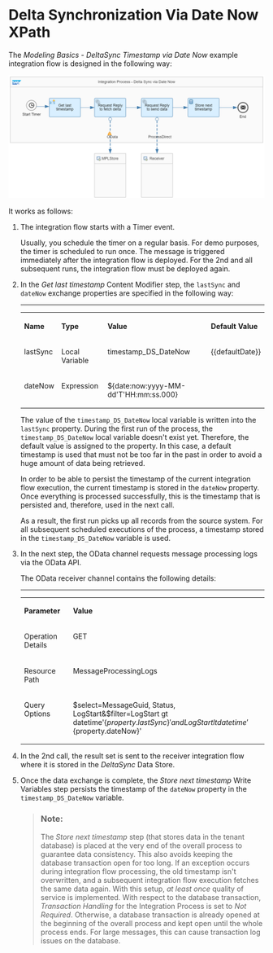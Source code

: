<!-- loio698307ad7f924c6f8069cbaadcf24180 -->

# Delta Synchronization Via Date Now XPath

The *Modeling Basics - DeltaSync Timestamp via Date Now* example integration flow is designed in the following way:

 ![](images/Delta_Sync_1_489699d.png) 

It works as follows:

1.  The integration flow starts with a Timer event.

    Usually, you schedule the timer on a regular basis. For demo purposes, the timer is scheduled to run once. The message is triggered immediately after the integration flow is deployed. For the 2nd and all subsequent runs, the integration flow must be deployed again.

2.  In the *Get last timestamp* Content Modifier step, the `lastSync` and `dateNow` exchange properties are specified in the following way:

    ****


    <table>
    <tr>
    <th valign="top">

    Name


    
    </th>
    <th valign="top">

    Type


    
    </th>
    <th valign="top">

    Value


    
    </th>
    <th valign="top">

    Default Value


    
    </th>
    </tr>
    <tr>
    <td valign="top">

    lastSync


    
    </td>
    <td valign="top">

    Local Variable


    
    </td>
    <td valign="top">

    timestamp\_DS\_DateNow


    
    </td>
    <td valign="top">

    \{\{defaultDate\}\}


    
    </td>
    </tr>
    <tr>
    <td valign="top">

    dateNow


    
    </td>
    <td valign="top">

    Expression


    
    </td>
    <td valign="top">

    $\{date:now:yyyy-MM-dd'T'HH:mm:ss.000\}


    
    </td>
    <td valign="top">

     


    
    </td>
    </tr>
    </table>
    
    The value of the `timestamp_DS_DateNow` local variable is written into the `lastSync` property. During the first run of the process, the `timestamp_DS_DateNow` local variable doesn't exist yet. Therefore, the default value is assigned to the property. In this case, a default timestamp is used that must not be too far in the past in order to avoid a huge amount of data being retrieved.

    In order to be able to persist the timestamp of the current integration flow execution, the current timestamp is stored in the `dateNow` property. Once everything is processed successfully, this is the timestamp that is persisted and, therefore, used in the next call.

    As a result, the first run picks up all records from the source system. For all subsequent scheduled executions of the process, a timestamp stored in the `timestamp_DS_DateNow` variable is used.

3.  In the next step, the OData channel requests message processing logs via the OData API.

    The OData receiver channel contains the following details:

    ****


    <table>
    <tr>
    <th valign="top">

    Parameter


    
    </th>
    <th valign="top">

    Value


    
    </th>
    </tr>
    <tr>
    <td valign="top">

    Operation Details


    
    </td>
    <td valign="top">

    GET


    
    </td>
    </tr>
    <tr>
    <td valign="top">

    Resource Path


    
    </td>
    <td valign="top">

    MessageProcessingLogs


    
    </td>
    </tr>
    <tr>
    <td valign="top">

    Query Options


    
    </td>
    <td valign="top">

    $select=MessageGuid, Status, LogStart&$filter=LogStart gt datetime'$\{property.lastSync\}' and LogStart lt datetime'$\{property.dateNow\}'


    
    </td>
    </tr>
    </table>
    
4.  In the 2nd call, the result set is sent to the receiver integration flow where it is stored in the *DeltaSync* Data Store.

5.  Once the data exchange is complete, the *Store next timestamp* Write Variables step persists the timestamp of the `dateNow` property in the `timestamp_DS_DateNow` variable.

    > ### Note:  
    > The *Store next timestamp* step \(that stores data in the tenant database\) is placed at the very end of the overall process to guarantee data consistency. This also avoids keeping the database transaction open for too long. If an exception occurs during integration flow processing, the old timestamp isn't overwritten, and a subsequent integration flow execution fetches the same data again. With this setup, *at least once* quality of service is implemented. With respect to the database transaction, *Transaction Handling* for the Integration Process is set to *Not Required*. Otherwise, a database transaction is already opened at the beginning of the overall process and kept open until the whole process ends. For large messages, this can cause transaction log issues on the database.


